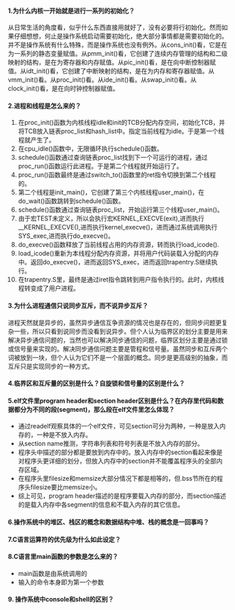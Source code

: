 #### 1.为什么内核一开始就是进行一系列的初始化？
从日常生活的角度看，似乎什么东西直接用就好了，没有必要将行初始化。然而如果仔细想想，何止是操作系统启动需要初始化，绝大部分事情都是需要初始化的。并不是操作系统有什么特殊，而是操作系统也没有例外。从cons_init()看，它是在为一系列的静态变量赋值。从pmm_init()看，它创建了连续内存管理的结构和二级映射的结构，是在为寄存器和内存赋值。从pic_init()看，是在向中断控制器赋值。从idt_init()看，它创建了中断映射的结构，是在为内存和寄存器赋值。从vmm_init()看。从proc_init()看。从ide_init()看。从swap_init()看。从clock_init()看，是在向时钟控制器赋值。

#### 2.进程和线程是怎么来的？
1. 在proc_init()函数为内核线程idle和init的TCB分配内存空间，初始化TCB，并将TCB放入链表proc_list和hash_list中。指定当前线程为idle。于是第一个线程就产生了。  
2. 在cpu_idle()函数中，无限循环执行schedule()函数。  
3. schedule()函数通过查询链表proc_list找到下一个可运行的进程，通过proc_run()函数运行此进程。于是第二个线程就开始运行了。  
4. proc_run()函数最终是通过switch_to()函数里的ret指令切换到第二个线程的。  
5. 第二个线程是init_main()，它创建了第三个内核线程user_main()，在do_wait()函数跳转到schedule()函数。  
6. schedule()函数通过查询链表proc_list，开始运行第三个线程user_main()。  
7. 由于宏TEST未定义，所以会执行宏KERNEL_EXECVE(exit),进而执行__KERNEL_EXECVE(),进而执行kernel_execve()，进而通过系统调用执行SYS_exec,进而执行do_execve()。  
8. do_execve()函数释放了当前线程占用的内存资源，转而执行load_icode().  
9. load_icode()重新为本线程分配内存资源，并将用户代码装载入分配的内存中。返回do_execve()，进而返回SYS_exec，进而返回trapentry.S继续执行。  
10. 在trapentry.S里，最终是通过iret指令跳转到用户指令执行的。此时，内核线程转变成了用户进程。

#### 3.为什么进程通信只说同步互斥，而不说异步互斥？
进程天然就是异步的，虽然异步通信互争资源的情况也是存在的，但同步问题更复杂一些，所以只看到说同步而没看到说异步。但个人认为临界区的划分主要是用来解决异步通信问题的，当然也可以解决同步通信的问题，临界区划分主要是通过锁或信号量来实现的。解决同步通信问题主要是管程和信号量。虽然同步和互斥两个词被放到一块，但个人认为它们不是一个层面的概念。同步是更高级别的抽象，而互斥只是实现同步的一种方式。

#### 4.临界区和互斥量的区别是什么？自旋锁和信号量的区别是什么？

#### 5.elf文件里program header和section header区别是什么？在内存里代码和数据都分为不同的段(segment)，那么段在elf文件里怎么体现？
* 通过readelf观察具体的一个elf文件，可见section可分为两种，一种是放入内存的，一种是不放入内存。
* 从section name推测，字符串列表和符号列表是不放入内存的部分。
* 程序头中描述的部分都是要放到内存中的。放入内存中的section看起来像是对程序头更详细的划分，但放入内存中的section并不能覆盖程序头的全部内存区域。
* 在程序头里filesize和memsize大部分情况下都是相等的，但.bss节所在的程序头filesize要比memsize小。
* 综上可见，program header描述的是程序要载入内存的部分，而section描述的是载入内存中各segment的信息和不载入内存的其它信息。

#### 6.操作系统中的堆区、栈区的概念和数据结构中堆、栈的概念是一回事吗？
#### 7.C语言运算符的优先级为什么如此设定？
#### 8.C语言里main函数的参数是怎么来的？
* main函数是由系统调用的
* 输入的命令本身即为第一个参数
#### 9. 操作系统中console和shell的区别？
